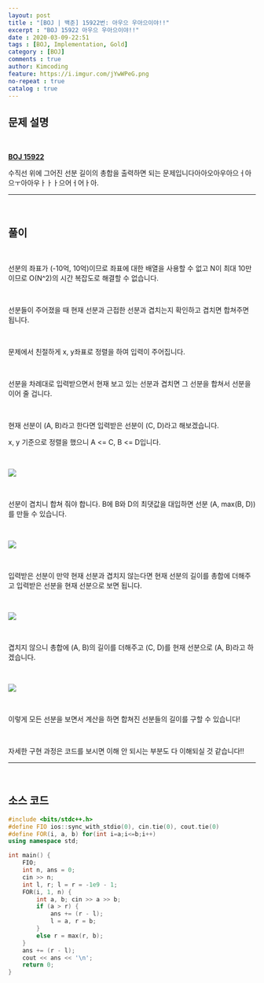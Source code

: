 ```yaml
---
layout: post
title : "[BOJ | 백준] 15922번: 아우으 우아으이야!!"
excerpt : "BOJ 15922 아우으 우아으이야!!"
date : 2020-03-09-22:51
tags : [BOJ, Implementation, Gold]
category : [BOJ]
comments : true
author: Kimcoding
feature: https://i.imgur.com/jYwWPeG.png
no-repeat : true
catalog : true
---
```


## 문제 설명

<br/>

**[BOJ 15922](https://www.acmicpc.net/problem/15922)**


수직선 위에 그어진 선분 길이의 총합을 출력하면 되는 문제입니다아아오아우아으ㅓ아으ㅜ아아우ㅏㅏㅏ으어ㅓ어ㅏ아.

---
<br/>

## 풀이

<br/>



선분의 좌표가 (-10억, 10억)이므로 좌표에 대한 배열을 사용할 수 없고
N이 최대 10만이므로 O(N^2)의 시간 복잡도로 해결할 수 없습니다.

<br/>

선분들이 주어졌을 때 현재 선분과 근접한 선분과 겹치는지 확인하고
겹치면 합쳐주면 됩니다.

<br/>

문제에서 친절하게 x, y좌표로 정렬을 하여 입력이 주어집니다.

<br/>

선분을 차례대로 입력받으면서 현재 보고 있는 선분과 겹치면 그 선분을 합쳐서
선분을 이어 줄 겁니다.

<br/>

현재 선분이 (A, B)라고 한다면 입력받은 선분이 (C, D)라고 해보겠습니다.

x, y 기준으로 정렬을 했으니 A <= C, B <= D입니다.

<br/>

![](https://i.imgur.com/jYwWPeG.png)

<br/>

선분이 겹치니 합쳐 줘야 합니다. B에 B와 D의 최댓값을 대입하면 선분 (A, max(B, D))를 만들 수 있습니다.

<br/>

![](https://i.imgur.com/dqMExBW.png)

<br/>

입력받은 선분이 만약 현재 선분과 겹치지 않는다면 현재 선분의 길이를 총합에 더해주고 입력받은 선분을 현재 선분으로 보면 됩니다.

<br/>

![](https://i.imgur.com/4fBUzzE.png)

<br/>

겹치지 않으니 총합에 (A, B)의 길이를 더해주고
(C, D)를 현재 선분으로 (A, B)라고 하겠습니다.

<br/>

![](https://i.imgur.com/uxCXNks.png)

<br/>

이렇게 모든 선분을 보면서 계산을 하면
합쳐진 선분들의 길이를 구할 수 있습니다!

<br/>

자세한 구현 과정은 코드를 보시면
이해 안 되시는 부분도 다 이해되실 것 같습니다!!



---

<br/>

## <i class="fa fa-code"></i> 소스 코드

```cpp
#include <bits/stdc++.h>
#define FIO ios::sync_with_stdio(0), cin.tie(0), cout.tie(0)
#define FOR(i, a, b) for(int i=a;i<=b;i++)
using namespace std;

int main() {
	FIO;
	int n, ans = 0;
	cin >> n;
	int l, r; l = r = -1e9 - 1;
	FOR(i, 1, n) {
		int a, b; cin >> a >> b;
		if (a > r) {
			ans += (r - l);
			l = a, r = b;
		}
		else r = max(r, b);
	}
	ans += (r - l);
	cout << ans << '\n';
	return 0;
}
```

